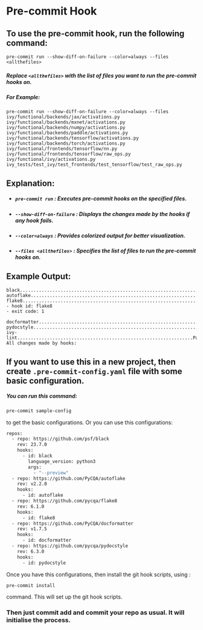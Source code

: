 # Pre-commit Hook


## To use the pre-commit hook, run the following command:
```pwsh
pre-commit run --show-diff-on-failure --color=always --files <allthefiles>
```

##### Replace `<allthefiles>` with the list of files you want to run the pre-commit hooks on.

##### For Example:
```pwsh
pre-commit run --show-diff-on-failure --color=always --files ivy/functional/backends/jax/activations.py ivy/functional/backends/mxnet/activations.py ivy/functional/backends/numpy/activations.py ivy/functional/backends/paddle/activations.py ivy/functional/backends/tensorflow/activations.py ivy/functional/backends/torch/activations.py ivy/functional/frontends/tensorflow/nn.py ivy/functional/frontends/tensorflow/raw_ops.py ivy/functional/ivy/activations.py ivy_tests/test_ivy/test_frontends/test_tensorflow/test_raw_ops.py
```

## Explanation:
* ##### `pre-commit run` : Executes pre-commit hooks on the specified files.
* ##### `--show-diff-on-failure` : Displays the changes made by the hooks if any hook fails.
* ##### `--color=always` : Provides colorized output for better visualization.
* ##### `--files <allthefiles>` : Specifies the list of files to run the pre-commit hooks on.



## Example Output:
```
black....................................................................Passed
autoflake................................................................Passed
flake8...................................................................Failed
- hook id: flake8
- exit code: 1

docformatter.............................................................Passed
pydocstyle...............................................................Passed
ivy-lint.................................................................Passed
All changes made by hooks:
```


## If you want to use this in a new project, then create `.pre-commit-config.yaml` file with some basic configuration. 
##### You can run this command: 
```bash
pre-commit sample-config
```
to get the basic configurations. 
Or you can use this configurations:

```bash
repos:
  - repo: https://github.com/psf/black
    rev: 23.7.0
    hooks:
      - id: black
        language_version: python3
        args:
          - "--preview"
  - repo: https://github.com/PyCQA/autoflake
    rev: v2.2.0
    hooks:
      - id: autoflake
  - repo: https://github.com/pycqa/flake8
    rev: 6.1.0
    hooks:
      - id: flake8
  - repo: https://github.com/PyCQA/docformatter
    rev: v1.7.5
    hooks:
      - id: docformatter
  - repo: https://github.com/pycqa/pydocstyle
    rev: 6.3.0
    hooks:
      - id: pydocstyle
```

Once you have this configurations, then install the git hook scripts, using :
```bash
pre-commit install
``` 
command. This will set up the git hook scripts.

### Then just commit add and commit your repo as usual. It will initialise the process.
